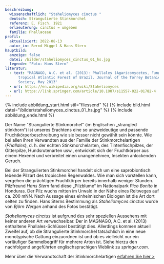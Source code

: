 ```yaml
---
beschreibung:
  wissenschaftlich: "Staheliomyces cinctus "
  deutsch: Strangulierte Stinkmorchel
  referenz: E. Fisch. 1921
  erlaeuterung: cinctus = umgeben
  familie: Phallaceae
profil:
  aktualisiert: 2022-08-13
  autor_in: Bernd Miggel & Hans Stern
hauptbild:
  anzeige: false
  datei: /bilder/staheliomyces_cinctus_01_hs.jpg
  legende: "Foto: Hans Stern"
literatur:
  - text: "MAGNAGO, A.C. et al. (2013): Phallales (Agaricomycetes, Fungi) from the
      tropical Atlantic Forest of Brazil. Journal of the Torrey Botanical
      Society, May 2013"
  - url: https://en.wikipedia.org/wiki/Staheliomyces
  - url: https://link.springer.com/article/10.1007/s11557-022-01782-4
---
```

{% include abbildung_start.html stil="fliessend" %}
{% include bild.html datei="/bilder/staheliomyces_cinctus_01_hs.jpg" %}
{% include abbildung_ende.html %}

Der Name "Strangulierte Stinkmorchel" (im Englischen „strangled stinkhorn“) ist unseres Erachtens eine so unzweideutige und passende Fruchtkörperbeschreibung wie sie besser nicht gewählt sein könnte. Wie bei allen ihren Verwandten aus der Familie der Stinkmorchelartigen (*Phallales*), d. h. der echten Stinkmorchelarten, des Tintenfischpilzes, der Gitterpilze, Hundsrutenarten usw., entwickelt sich der Fruchtkörper aus einem Hexenei und verbreitet einen unangenehmen, Insekten anlockenden Geruch. 

Bei der Strangulierten Stinkmorchel handelt sich um eine saprobiontisch lebende Pilzart des tropischen Regenwaldes. Wie man sich vorstellen kann, vergehen die prächtigen Fruchtkörper bereits innerhalb weniger Stunden. Pilzfreund *Hans Stern* fand diese „Pilzblume“ im Nationalpark *Pico Bonito* in Honduras. Der Pilz wuchs mitten im Urwald in der Nähe eines Reitweges auf ca. 200 mNN. Nach Aussage eines einheimischen Biologen ist die Art dort selten zu finden. Hans Sterns Bestimmung als *Staheliomyces cinctus* wurde von *Björn Wergen* anhand des Fotos bestätigt.

*Staheliomyces cinctus* ist aufgrund des sehr speziellen Aussehens mit keiner anderen Art verwechselbar. Der in MAGNAGO, A.C. et al. (2013) enthaltene Phallales-Schlüssel bestätigt dies. Allerdings kommen aktuell Zweifel auf, ob die Strangulierte Stinkmorchel tatsächlich in eine neue monotypische Gattung einzuordnen ist und ob es vielleicht nur ein vorläufiger Sammelbegriff für mehrere Arten ist. Siehe hierzu den nachfolgend angeführten englischsprachigen Weblink zu *springer.com*.

Mehr über die Verwandtschaft der Stinkmorchelartigen [erfahren Sie hier >](/verwandt/die-stinkmorchelartigen-phallales)